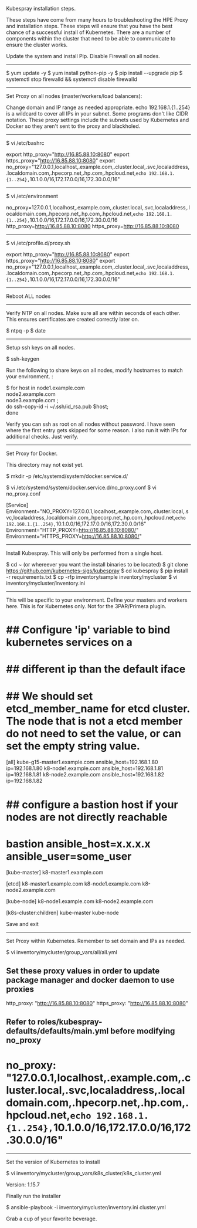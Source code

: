 Kubespray installation steps.

These steps have come from many hours to troubleshooting the HPE Proxy and installation steps. These steps will ensure that you have the best chance of a successful install of Kubernetes. There are a number of components within the cluster that need to be able to communicate to ensure the cluster works.


Update the system and install Pip. Disable Firewall on all nodes.

-------------------------------------------------------------------------------
$ yum update -y
$ yum install python-pip -y
$ pip install --upgrade pip
$ systemctl stop firewalld && systemctl disable firewalld


-------------------------------------------------------------------------------
Set Proxy on all nodes (master/workers/load balancers):

Change domain and IP range as needed appropriate. echo 192.168.1.{1..254} is a wildcard to cover all IPs in your subnet. Some programs don't like CIDR notation. These proxy settings include the subnets used by Kubernetes and Docker so they aren't sent to the proxy and blackholed.


-------------------------------------------------------------------------------
$ vi /etc/bashrc
    

export http_proxy="http://16.85.88.10:8080"
export https_proxy="http://16.85.88.10:8080"
export no_proxy="127.0.0.1,localhost,.example.com,.cluster.local,.svc,localaddress,.localdomain.com,.hpecorp.net,.hp.com,.hpcloud.net,`echo 192.168.1.{1..254},`10.1.0.0/16,172.17.0.0/16,172.30.0.0/16"

-------------------------------------------------------------------------------
$ vi /etc/environment


no_proxy=127.0.0.1,localhost,.example.com,.cluster.local,.svc,localaddress,.localdomain.com,.hpecorp.net,.hp.com,.hpcloud.net,`echo 192.168.1.{1..254},`10.1.0.0/16,172.17.0.0/16,172.30.0.0/16
http_proxy=http://16.85.88.10:8080
https_proxy=http://16.85.88.10:8080

-------------------------------------------------------------------------------
$ vi /etc/profile.d/proxy.sh


export http_proxy="http://16.85.88.10:8080"
export https_proxy="http://16.85.88.10:8080"
export no_proxy="127.0.0.1,localhost,.example.com,.cluster.local,.svc,localaddress,.localdomain.com,.hpecorp.net,.hp.com,.hpcloud.net,`echo 192.168.1.{1..254},`10.1.0.0/16,172.17.0.0/16,172.30.0.0/16"

-------------------------------------------------------------------------------

Reboot ALL nodes

-------------------------------------------------------------------------------

Verify NTP on all nodes. Make sure all are within seconds of each other. This ensures certificates are created correctly later on.

$ ntpq -p
$ date

-------------------------------------------------------------------------------

Setup ssh keys on all nodes.

$ ssh-keygen

Run the following to share keys on all nodes, modify hostnames to match your environment. :

$ for host in node1.example.com \
node2.example.com  \
node3.example.com ; \
do ssh-copy-id -i ~/.ssh/id_rsa.pub $host; \
done

Verify you can ssh as root on all nodes without password. I have seen where the first entry gets skipped for some reason. I also run it with IPs for additional checks. Just verify.

-------------------------------------------------------------------------------

Set Proxy for Docker.

This directory may not exist yet.

$ mkdir -p /etc/systemd/system/docker.service.d/

$ vi /etc/systemd/system/docker.service.d/no_proxy.conf
$ vi no_proxy.conf

[Service]
Environment="NO_PROXY=127.0.0.1,localhost,.example.com,.cluster.local,.svc,localaddress,.localdomain.com,.hpecorp.net,.hp.com,.hpcloud.net,`echo 192.168.1.{1..254},`10.1.0.0/16,172.17.0.0/16,172.30.0.0/16"
Environment="HTTP_PROXY=http://16.85.88.10:8080/"
Environment="HTTPS_PROXY=http://16.85.88.10:8080/"


-------------------------------------------------------------------------------

Install Kubespray. This will only be performed from a single host.

$ cd ~ (or whereever you want the install binaries to be located)
$ git clone https://github.com/kubernetes-sigs/kubespray
$ cd kubespray
$ pip install -r requirements.txt
$ cp -rfp inventory/sample inventory/mycluster
$ vi inventory/mycluster/inventory.ini

-------------------------------------------------------------------------------

This will be specific to your environment. Define your masters and workers here. This is for Kubernetes only. Not for the 3PAR/Primera plugin.


# ## Configure 'ip' variable to bind kubernetes services on a
# ## different ip than the default iface
# ## We should set etcd_member_name for etcd cluster. The node that is not a etcd member do not need to set the value, or can set the empty string value.
[all]
kube-g15-master1.example.com ansible_host=192.168.1.80  ip=192.168.1.80
k8-node1.example.com ansible_host=192.168.1.81  ip=192.168.1.81
k8-node2.example.com ansible_host=192.168.1.82  ip=192.168.1.82

# ## configure a bastion host if your nodes are not directly reachable
# bastion ansible_host=x.x.x.x ansible_user=some_user

[kube-master]
k8-master1.example.com

[etcd]
k8-master1.example.com
k8-node1.example.com
k8-node2.example.com

[kube-node]
k8-node1.example.com
k8-node2.example.com

[k8s-cluster:children]
kube-master
kube-node


Save and exit

-------------------------------------------------------------------------------


Set Proxy within Kubernetes. Remember to set domain and IPs as needed.

$ vi inventory/mycluster/group_vars/all/all.yml

## Set these proxy values in order to update package manager and docker daemon to use proxies
http_proxy: "http://16.85.88.10:8080"
https_proxy: "http://16.85.88.10:8080"

## Refer to roles/kubespray-defaults/defaults/main.yml before modifying no_proxy
# no_proxy: "127.0.0.1,localhost,.example.com,.cluster.local,.svc,localaddress,.localdomain.com,.hpecorp.net,.hp.com,.hpcloud.net,`echo 192.168.1.{1..254},`10.1.0.0/16,172.17.0.0/16,172.30.0.0/16"


-------------------------------------------------------------------------------

Set the version of Kubernetes to install

$ vi inventory/mycluster/group_vars/k8s_cluster/k8s_cluster.yml

Version: 1.15.7


Finally run the installer

$ ansible-playbook -i inventory/mycluster/inventory.ini cluster.yml

Grab a cup of your favorite beverage.


